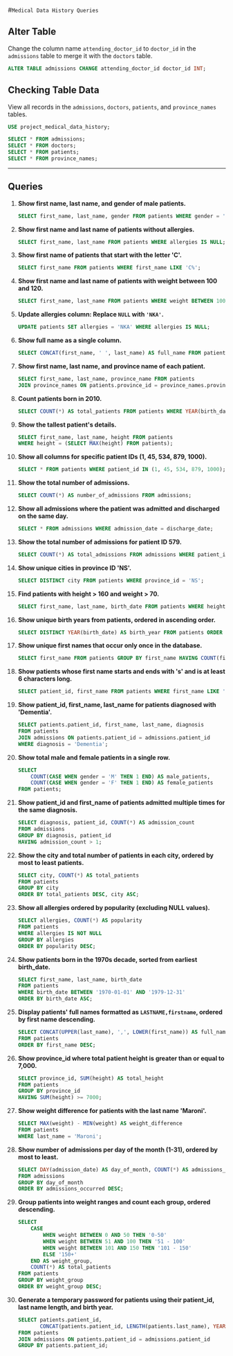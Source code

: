 #`Medical Data History Queries`

## Alter Table
Change the column name `attending_doctor_id` to `doctor_id` in the `admissions` table to merge it with the `doctors` table.

```sql
ALTER TABLE admissions CHANGE attending_doctor_id doctor_id INT;
```

## Checking Table Data
View all records in the `admissions`, `doctors`, `patients`, and `province_names` tables.

```sql
USE project_medical_data_history;

SELECT * FROM admissions;
SELECT * FROM doctors;
SELECT * FROM patients;
SELECT * FROM province_names;
```

---

## Queries

1. **Show first name, last name, and gender of male patients.**  
   ```sql
   SELECT first_name, last_name, gender FROM patients WHERE gender = 'M';
   ```

2. **Show first name and last name of patients without allergies.**  
   ```sql
   SELECT first_name, last_name FROM patients WHERE allergies IS NULL;
   ```

3. **Show first name of patients that start with the letter 'C'.**  
   ```sql
   SELECT first_name FROM patients WHERE first_name LIKE 'C%';
   ```

4. **Show first name and last name of patients with weight between 100 and 120.**  
   ```sql
   SELECT first_name, last_name FROM patients WHERE weight BETWEEN 100 AND 120;
   ```

5. **Update allergies column: Replace `NULL` with `'NKA'`.**  
   ```sql
   UPDATE patients SET allergies = 'NKA' WHERE allergies IS NULL;
   ```

6. **Show full name as a single column.**  
   ```sql
   SELECT CONCAT(first_name, ' ', last_name) AS full_name FROM patients;
   ```

7. **Show first name, last name, and province name of each patient.**  
   ```sql
   SELECT first_name, last_name, province_name FROM patients 
   JOIN province_names ON patients.province_id = province_names.province_id;
   ```

8. **Count patients born in 2010.**  
   ```sql
   SELECT COUNT(*) AS total_patients FROM patients WHERE YEAR(birth_date) = 2010;
   ```

9. **Show the tallest patient's details.**  
   ```sql
   SELECT first_name, last_name, height FROM patients 
   WHERE height = (SELECT MAX(height) FROM patients);
   ```

10. **Show all columns for specific patient IDs (1, 45, 534, 879, 1000).**  
    ```sql
    SELECT * FROM patients WHERE patient_id IN (1, 45, 534, 879, 1000);
    ```

11. **Show the total number of admissions.**  
    ```sql
    SELECT COUNT(*) AS number_of_admissions FROM admissions;
    ```

12. **Show all admissions where the patient was admitted and discharged on the same day.**  
    ```sql
    SELECT * FROM admissions WHERE admission_date = discharge_date;
    ```

13. **Show the total number of admissions for patient ID 579.**  
    ```sql
    SELECT COUNT(*) AS total_admissions FROM admissions WHERE patient_id = 579;
    ```

14. **Show unique cities in province ID 'NS'.**  
    ```sql
    SELECT DISTINCT city FROM patients WHERE province_id = 'NS';
    ```

15. **Find patients with height > 160 and weight > 70.**  
    ```sql
    SELECT first_name, last_name, birth_date FROM patients WHERE height > 160 AND weight > 70;
    ```

16. **Show unique birth years from patients, ordered in ascending order.**  
    ```sql
    SELECT DISTINCT YEAR(birth_date) AS birth_year FROM patients ORDER BY birth_year;
    ```

17. **Show unique first names that occur only once in the database.**  
    ```sql
    SELECT first_name FROM patients GROUP BY first_name HAVING COUNT(first_name) = 1;
    ```

18. **Show patients whose first name starts and ends with 's' and is at least 6 characters long.**  
    ```sql
    SELECT patient_id, first_name FROM patients WHERE first_name LIKE 's%s' AND LENGTH(first_name) = 6;
    ```

19. **Show patient_id, first_name, last_name for patients diagnosed with 'Dementia'.**  
    ```sql
    SELECT patients.patient_id, first_name, last_name, diagnosis 
    FROM patients 
    JOIN admissions ON patients.patient_id = admissions.patient_id 
    WHERE diagnosis = 'Dementia';
    ```

20. **Show total male and female patients in a single row.**  
    ```sql
    SELECT 
        COUNT(CASE WHEN gender = 'M' THEN 1 END) AS male_patients, 
        COUNT(CASE WHEN gender = 'F' THEN 1 END) AS female_patients 
    FROM patients;
    ```

21. **Show patient_id and first_name of patients admitted multiple times for the same diagnosis.**  
    ```sql
    SELECT diagnosis, patient_id, COUNT(*) AS admission_count 
    FROM admissions 
    GROUP BY diagnosis, patient_id 
    HAVING admission_count > 1;
    ```

22. **Show the city and total number of patients in each city, ordered by most to least patients.**  
    ```sql
    SELECT city, COUNT(*) AS total_patients 
    FROM patients 
    GROUP BY city 
    ORDER BY total_patients DESC, city ASC;
    ```

23. **Show all allergies ordered by popularity (excluding NULL values).**  
    ```sql
    SELECT allergies, COUNT(*) AS popularity 
    FROM patients 
    WHERE allergies IS NOT NULL 
    GROUP BY allergies 
    ORDER BY popularity DESC;
    ```

24. **Show patients born in the 1970s decade, sorted from earliest birth_date.**  
    ```sql
    SELECT first_name, last_name, birth_date 
    FROM patients 
    WHERE birth_date BETWEEN '1970-01-01' AND '1979-12-31' 
    ORDER BY birth_date ASC;
    ```

25. **Display patients' full names formatted as `LASTNAME,firstname`, ordered by first name descending.**  
    ```sql
    SELECT CONCAT(UPPER(last_name), ',', LOWER(first_name)) AS full_name 
    FROM patients 
    ORDER BY first_name DESC;
    ```

26. **Show province_id where total patient height is greater than or equal to 7,000.**  
    ```sql
    SELECT province_id, SUM(height) AS total_height 
    FROM patients 
    GROUP BY province_id 
    HAVING SUM(height) >= 7000;
    ```

27. **Show weight difference for patients with the last name 'Maroni'.**  
    ```sql
    SELECT MAX(weight) - MIN(weight) AS weight_difference 
    FROM patients 
    WHERE last_name = 'Maroni';
    ```

28. **Show number of admissions per day of the month (1-31), ordered by most to least.**  
    ```sql
    SELECT DAY(admission_date) AS day_of_month, COUNT(*) AS admissions_occurred 
    FROM admissions 
    GROUP BY day_of_month 
    ORDER BY admissions_occurred DESC;
    ```

29. **Group patients into weight ranges and count each group, ordered descending.**  
    ```sql
    SELECT 
        CASE 
            WHEN weight BETWEEN 0 AND 50 THEN '0-50'
            WHEN weight BETWEEN 51 AND 100 THEN '51 - 100'
            WHEN weight BETWEEN 101 AND 150 THEN '101 - 150'
            ELSE '150+' 
        END AS weight_group, 
        COUNT(*) AS total_patients 
    FROM patients 
    GROUP BY weight_group 
    ORDER BY weight_group DESC;
    ```

30. **Generate a temporary password for patients using their patient_id, last name length, and birth year.**  
    ```sql
    SELECT patients.patient_id, 
           CONCAT(patients.patient_id, LENGTH(patients.last_name), YEAR(birth_date)) AS temp_password 
    FROM patients 
    JOIN admissions ON patients.patient_id = admissions.patient_id 
    GROUP BY patients.patient_id;
    ```
